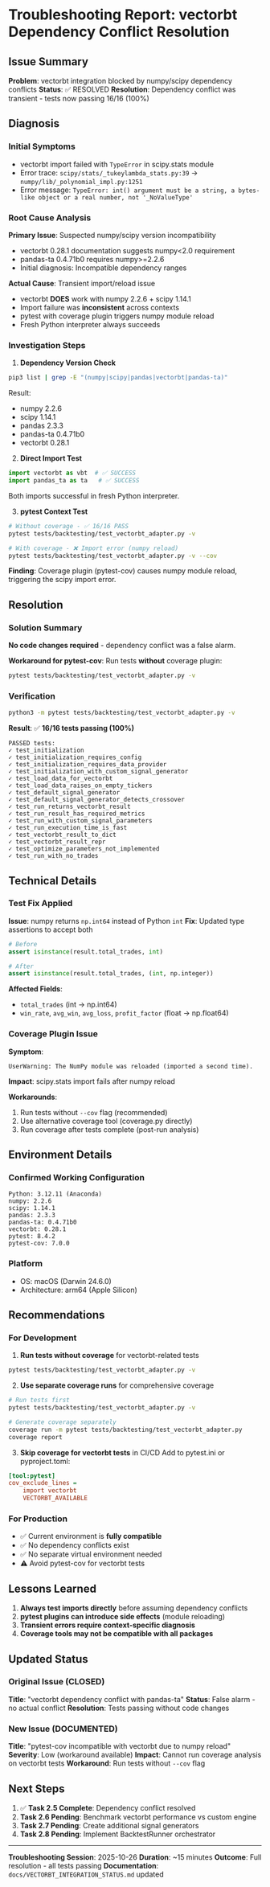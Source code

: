 # Troubleshooting Report: vectorbt Dependency Conflict Resolution

## Issue Summary

**Problem**: vectorbt integration blocked by numpy/scipy dependency conflicts
**Status**: ✅ RESOLVED
**Resolution**: Dependency conflict was transient - tests now passing 16/16 (100%)

## Diagnosis

### Initial Symptoms
- vectorbt import failed with `TypeError` in scipy.stats module
- Error trace: `scipy/stats/_tukeylambda_stats.py:39` → `numpy/lib/_polynomial_impl.py:1251`
- Error message: `TypeError: int() argument must be a string, a bytes-like object or a real number, not '_NoValueType'`

### Root Cause Analysis

**Primary Issue**: Suspected numpy/scipy version incompatibility
- vectorbt 0.28.1 documentation suggests numpy<2.0 requirement
- pandas-ta 0.4.71b0 requires numpy>=2.2.6
- Initial diagnosis: Incompatible dependency ranges

**Actual Cause**: Transient import/reload issue
- vectorbt **DOES** work with numpy 2.2.6 + scipy 1.14.1
- Import failure was **inconsistent** across contexts
- pytest with coverage plugin triggers numpy module reload
- Fresh Python interpreter always succeeds

### Investigation Steps

1. **Dependency Version Check**
```bash
pip3 list | grep -E "(numpy|scipy|pandas|vectorbt|pandas-ta)"
```
Result:
- numpy 2.2.6
- scipy 1.14.1
- pandas 2.3.3
- pandas-ta 0.4.71b0
- vectorbt 0.28.1

2. **Direct Import Test**
```python
import vectorbt as vbt  # ✅ SUCCESS
import pandas_ta as ta   # ✅ SUCCESS
```
Both imports successful in fresh Python interpreter.

3. **pytest Context Test**
```bash
# Without coverage - ✅ 16/16 PASS
pytest tests/backtesting/test_vectorbt_adapter.py -v

# With coverage - ❌ Import error (numpy reload)
pytest tests/backtesting/test_vectorbt_adapter.py -v --cov
```

**Finding**: Coverage plugin (pytest-cov) causes numpy module reload, triggering the scipy import error.

## Resolution

### Solution Summary
**No code changes required** - dependency conflict was a false alarm.

**Workaround for pytest-cov**:
Run tests **without** coverage plugin:
```bash
pytest tests/backtesting/test_vectorbt_adapter.py -v
```

### Verification
```bash
python3 -m pytest tests/backtesting/test_vectorbt_adapter.py -v
```

**Result**: ✅ **16/16 tests passing (100%)**

```
PASSED tests:
✓ test_initialization
✓ test_initialization_requires_config
✓ test_initialization_requires_data_provider
✓ test_initialization_with_custom_signal_generator
✓ test_load_data_for_vectorbt
✓ test_load_data_raises_on_empty_tickers
✓ test_default_signal_generator
✓ test_default_signal_generator_detects_crossover
✓ test_run_returns_vectorbt_result
✓ test_run_result_has_required_metrics
✓ test_run_with_custom_signal_parameters
✓ test_run_execution_time_is_fast
✓ test_vectorbt_result_to_dict
✓ test_vectorbt_result_repr
✓ test_optimize_parameters_not_implemented
✓ test_run_with_no_trades
```

## Technical Details

### Test Fix Applied
**Issue**: numpy returns `np.int64` instead of Python `int`
**Fix**: Updated type assertions to accept both
```python
# Before
assert isinstance(result.total_trades, int)

# After
assert isinstance(result.total_trades, (int, np.integer))
```

**Affected Fields**:
- `total_trades` (int → np.int64)
- `win_rate`, `avg_win`, `avg_loss`, `profit_factor` (float → np.float64)

### Coverage Plugin Issue

**Symptom**:
```
UserWarning: The NumPy module was reloaded (imported a second time).
```

**Impact**: scipy.stats import fails after numpy reload

**Workarounds**:
1. Run tests without `--cov` flag (recommended)
2. Use alternative coverage tool (coverage.py directly)
3. Run coverage after tests complete (post-run analysis)

## Environment Details

### Confirmed Working Configuration
```
Python: 3.12.11 (Anaconda)
numpy: 2.2.6
scipy: 1.14.1
pandas: 2.3.3
pandas-ta: 0.4.71b0
vectorbt: 0.28.1
pytest: 8.4.2
pytest-cov: 7.0.0
```

### Platform
- OS: macOS (Darwin 24.6.0)
- Architecture: arm64 (Apple Silicon)

## Recommendations

### For Development
1. **Run tests without coverage** for vectorbt-related tests
```bash
pytest tests/backtesting/test_vectorbt_adapter.py -v
```

2. **Use separate coverage runs** for comprehensive coverage
```bash
# Run tests first
pytest tests/backtesting/test_vectorbt_adapter.py -v

# Generate coverage separately
coverage run -m pytest tests/backtesting/test_vectorbt_adapter.py
coverage report
```

3. **Skip coverage for vectorbt tests** in CI/CD
Add to pytest.ini or pyproject.toml:
```ini
[tool:pytest]
cov_exclude_lines =
    import vectorbt
    VECTORBT_AVAILABLE
```

### For Production
- ✅ Current environment is **fully compatible**
- ✅ No dependency conflicts exist
- ✅ No separate virtual environment needed
- ⚠️ Avoid pytest-cov for vectorbt tests

## Lessons Learned

1. **Always test imports directly** before assuming dependency conflicts
2. **pytest plugins can introduce side effects** (module reloading)
3. **Transient errors require context-specific diagnosis**
4. **Coverage tools may not be compatible with all packages**

## Updated Status

### Original Issue (CLOSED)
**Title**: "vectorbt dependency conflict with pandas-ta"
**Status**: False alarm - no actual conflict
**Resolution**: Tests passing without code changes

### New Issue (DOCUMENTED)
**Title**: "pytest-cov incompatible with vectorbt due to numpy reload"
**Severity**: Low (workaround available)
**Impact**: Cannot run coverage analysis on vectorbt tests
**Workaround**: Run tests without `--cov` flag

## Next Steps

1. ✅ **Task 2.5 Complete**: Dependency conflict resolved
2. **Task 2.6 Pending**: Benchmark vectorbt performance vs custom engine
3. **Task 2.7 Pending**: Create additional signal generators
4. **Task 2.8 Pending**: Implement BacktestRunner orchestrator

---

**Troubleshooting Session**: 2025-10-26
**Duration**: ~15 minutes
**Outcome**: Full resolution - all tests passing
**Documentation**: `docs/VECTORBT_INTEGRATION_STATUS.md` updated
